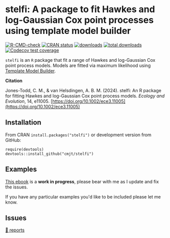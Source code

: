 # stelfi: A package to fit Hawkes and log-Gaussian Cox point processes using template model builder

<!-- badges: start -->
[![R-CMD-check](https://github.com/cmjt/stelfi/actions/workflows/R-CMD-check.yaml/badge.svg)](https://github.com/cmjt/stelfi/actions/workflows/R-CMD-check.yaml)
[![CRAN status](https://www.r-pkg.org/badges/version/stelfi)](https://CRAN.R-project.org/package=stelfi)
[![downloads](https://cranlogs.r-pkg.org/badges/stelfi)](https://cranlogs.r-pkg.org/badges/stelfi)
[![total downloads](https://cranlogs.r-pkg.org/badges/grand-total/stelfi)](https://cranlogs.r-pkg.org/badges/grand-total/stelfi)
[![Codecov test coverage](https://codecov.io/gh/cmjt/stelfi/branch/master/graph/badge.svg)](https://app.codecov.io/gh/cmjt/stelfi?branch=master)
<!-- badges: end -->


`stelfi` is an `R` package that fit a range of Hawkes and log-Gaussian Cox point process models. Models are fitted via maximum likelihood using [Template Model Builder](https://github.com/kaskr/adcomp).

**Citation**

Jones-Todd, C. M., & van Helsdingen, A. B. M. (2024). stelfi: An R package for fitting Hawkes and log-Gaussian Cox point process models. *Ecology and Evolution*, 14, e11005. [https://doi.org/10.1002/ece3.11005](https://doi.org/10.1002/ece3.11005)


## Installation

From CRAN `install.packages("stelfi")` or development version from GitHub:

```
require(devtools)
devtools::install_github("cmjt/stelfi")
```

## Examples


[This ebook](https://cmjt.github.io/stelfi/) is a **work in progress**, please bear with me as I update and fix the issues.

If you have any particular examples you'd like to be included please let me know.





## Issues

[ 🐛 reports](https://github.com/cmjt/stelfi/issues)
